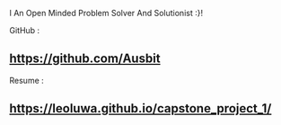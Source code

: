   I An Open Minded Problem Solver And Solutionist :}!

GitHub :
## https://github.com/Ausbit

Resume :
## https://leoluwa.github.io/capstone_project_1/

